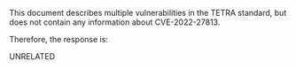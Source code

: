 This document describes multiple vulnerabilities in the TETRA standard, but does not contain any information about CVE-2022-27813.

Therefore, the response is:

UNRELATED
